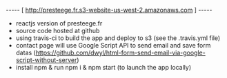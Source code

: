 ----- [ http://presteege.fr.s3-website-us-west-2.amazonaws.com ] -----

- reactjs version of presteege.fr
- source code hosted at github
- using travis-ci to build the app and deploy to s3 (see the .travis.yml file)
- contact page will use Google Script API to send email and save form datas
 (https://github.com/dwyl/html-form-send-email-via-google-script-without-server)
- install npm & run npm i & npm start (to launch the app locally)
